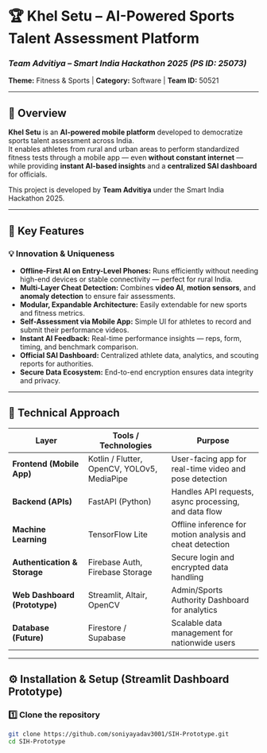 # 🏆 Khel Setu – AI-Powered Sports Talent Assessment Platform
### *Team Advitiya – Smart India Hackathon 2025 (PS ID: 25073)*  
**Theme:** Fitness & Sports | **Category:** Software | **Team ID:** 50521  

---

## 🚀 Overview

**Khel Setu** is an **AI-powered mobile platform** developed to democratize sports talent assessment across India.  
It enables athletes from rural and urban areas to perform standardized fitness tests through a mobile app — even **without constant internet** — while providing **instant AI-based insights** and a **centralized SAI dashboard** for officials.

This project is developed by **Team Advitiya** under the Smart India Hackathon 2025.

---

## 🌟 Key Features

### 💡 Innovation & Uniqueness
- **Offline-First AI on Entry-Level Phones:** Runs efficiently without needing high-end devices or stable connectivity — perfect for rural India.  
- **Multi-Layer Cheat Detection:** Combines **video AI**, **motion sensors**, and **anomaly detection** to ensure fair assessments.  
- **Modular, Expandable Architecture:** Easily extendable for new sports and fitness metrics.  
- **Self-Assessment via Mobile App:** Simple UI for athletes to record and submit their performance videos.  
- **Instant AI Feedback:** Real-time performance insights — reps, form, timing, and benchmark comparison.  
- **Official SAI Dashboard:** Centralized athlete data, analytics, and scouting reports for authorities.  
- **Secure Data Ecosystem:** End-to-end encryption ensures data integrity and privacy.

---

## 🧠 Technical Approach

| Layer | Tools / Technologies | Purpose |
|--------|---------------------|----------|
| **Frontend (Mobile App)** | Kotlin / Flutter, OpenCV, YOLOv5, MediaPipe | User-facing app for real-time video and pose detection |
| **Backend (APIs)** | FastAPI (Python) | Handles API requests, async processing, and data flow |
| **Machine Learning** | TensorFlow Lite | Offline inference for motion analysis and cheat detection |
| **Authentication & Storage** | Firebase Auth, Firebase Storage | Secure login and encrypted data handling |
| **Web Dashboard (Prototype)** | Streamlit, Altair, OpenCV | Admin/Sports Authority Dashboard for analytics |
| **Database (Future)** | Firestore / Supabase | Scalable data management for nationwide users |

---

## ⚙️ Installation & Setup (Streamlit Dashboard Prototype)

### 1️⃣ Clone the repository
```bash
git clone https://github.com/soniyayadav3001/SIH-Prototype.git
cd SIH-Prototype
